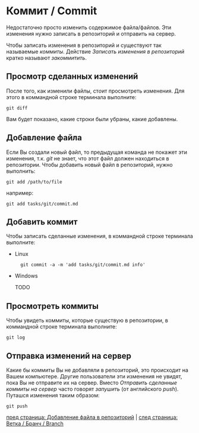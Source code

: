 # Коммит / Commit #

Недостаточно просто изменить содержимое файла/файлов. Эти изменения нужно записать в репозиторий и отправить на сервер.

Чтобы записать изменения в репозиторий и существуют так называемые *коммиты*. Действие *Записать изменения в репозиторий* кратко называют *закоммитить*.

## Просмотр сделанных изменений ##
После того, как изменили файлы, ст*о*ит просмотреть изменения. Для этого в коммандной строке терминала выполните:

    git diff

Вам будет показано, какие строки были убраны, какие добавлены.

## Добавление файла ##
Если Вы создали новый файл, то предыдущая команда не покажет эти изменения, т.к. *git* не знает, что этот файл должен находиться в репозитории. Чтобы добавить новый файл в репозиторий, нужно выполнить:

    git add /path/to/file

например:

    git add tasks/git/commit.md

## Добавить коммит ##
Чтобы записать сделанные изменения, в коммандной строке терминала выполните:

* Linux

        git commit -a -m 'add tasks/git/commit.md info'

* Windows

    TODO

## Просмотреть коммиты ##
Чтобы увидеть коммиты, которые существую в репозитории, в коммандной строке терминала выполните:

    git log

## Отправка изменений на сервер ##
Какие бы коммиты Вы не добавляли в репозиторий, это происходит на Вашем компьютере. Другие пользователи эти изменения не увидят, пока Вы не отправите их на сервер. Вместо *Отправить сделанные коммиты на сервер* часто говорят *запушить* (от английского *push*). Путашся изменения таким образом:

    git push

[пред страница: Добавление файла в репозиторий](add-file.md) | [след страница: Ветка / Бранч / Branch](branch.md)
